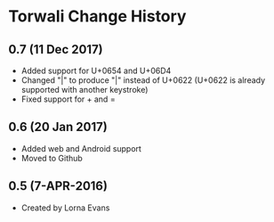 Torwali Change History
=======================

0.7 (11 Dec 2017)
-----------------
* Added support for U+0654 and U+06D4
* Changed "|" to produce "|" instead of U+0622 (U+0622 is already supported with another keystroke)
* Fixed support for + and =

0.6 (20 Jan 2017)
-----------------

* Added web and Android support
* Moved to Github


0.5 (7-APR-2016)
-----------------
* Created by Lorna Evans
